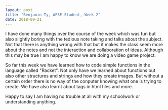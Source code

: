 ```yaml
---
layout: post
title: "Benjamin Ty, AFSE Student, Week 2"
date: 2018-09-21
---
```


I have done many things over the course of the week which was fun but also slightly boring with the tedious note taking and talks about the subject. Not that there is anything wrong with that but it makes the class seem more about the notes and not the interaction and collaboration of ideas. Although this may be true I am happy to know we are doing a video game project. 

So far this week we have learned how to code simple functions in the language called "Racket". Not only have we learned about functions but also other structures and strings and how they create images. But without a certain order there is no way of the conputer knowing what one is trying to create. We have also learnt about tags in html files and more.

Happy to say I am having no trouble at all with my schoolwork or understanding anything.
